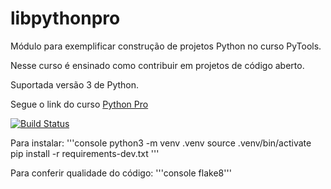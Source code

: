 # libpythonpro
Módulo para exemplificar construção de projetos Python no curso PyTools.

Nesse curso é ensinado como contribuir em projetos de código aberto.

Suportada versão 3 de Python.

Segue o link do curso [Python Pro](https://www.python.pro.br/)

[![Build Status](https://app.travis-ci.com/Henrique-Marmiroli/libpythonpro.svg?branch=main)](https://app.travis-ci.com/Henrique-Marmiroli/libpythonpro)

Para instalar:
'''console
python3 -m venv .venv
source .venv/bin/activate
pip install -r requirements-dev.txt
'''

Para conferir qualidade do código:
'''console
flake8'''
